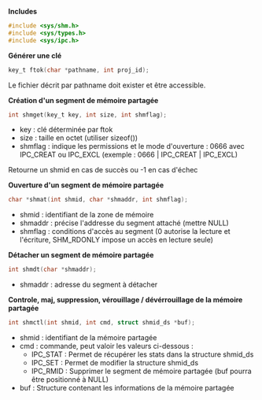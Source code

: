 **Includes**
```c
#include <sys/shm.h>
#include <sys/types.h>
#include <sys/ipc.h>
```

**Générer une clé**
```c
key_t ftok(char *pathname, int proj_id);
```
Le fichier décrit par pathname doit exister et être accessible.

**Création d'un segment de mémoire partagée**
```c
int shmget(key_t key, int size, int shmflag);
```
- key : clé déterminée par ftok
- size : taille en octet (utiliser sizeof())
- shmflag : indique les permissions et le mode d'ouverture : 0666 avec IPC_CREAT ou IPC_EXCL (exemple : 0666 | IPC_CREAT | IPC_EXCL)

Retourne un shmid en cas de succès ou -1 en cas d'échec

**Ouverture d'un segment de mémoire partagée**
```c
char *shmat(int shmid, char *shmaddr, int shmflag);
```
- shmid : identifiant de la zone de mémoire
- shmaddr : précise l'addresse du segment attaché (mettre NULL)
- shmflag : conditions d'accès au segment (0 autorise la lecture et l'écriture, SHM_RDONLY impose un accès en lecture seule)

**Détacher un segment de mémoire partagée**
```c
int shmdt(char *shmaddr);
```
- shmaddr : adresse du segment à détacher

**Controle, maj, suppression, vérouillage / dévérrouillage de la mémoire partagée**
```c
int shmctl(int shmid, int cmd, struct shmid_ds *buf);
```
- shmid : identifiant de la mémoire partagée
- cmd : commande, peut valoir les valeurs ci-dessous :
	- IPC_STAT : Permet de récupérer les stats dans la structure shmid_ds
	- IPC_SET : Permet de modifier la structure shmid_ds
	- IPC_RMID : Supprimer le segment de mémoire partagée (buf pourra être positionné à NULL)
- buf : Structure contenant les informations de la mémoire partagée